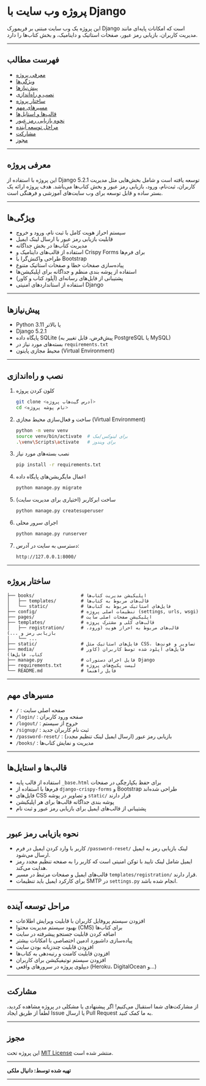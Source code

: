 
# پروژه وب سایت با Django

این پروژه یک وب سایت مبتنی بر فریمورک Django است که امکانات پایه‌ای مانند مدیریت کاربران، بازیابی رمز عبور، صفحات استاتیک و داینامیک، و بخش کتاب‌ها را دارد.

---

## فهرست مطالب

- [معرفی پروژه](#معرفی-پروژه)
- [ویژگی‌ها](#ویژگی‌ها)
- [پیش‌نیازها](#پیش‌نیازها)
- [نصب و راه‌اندازی](#نصب-و-راه‌اندازی)
- [ساختار پروژه](#ساختار-پروژه)
- [مسیرهای مهم](#مسیرهای-مهم)
- [قالب‌ها و استایل‌ها](#قالب‌ها-و-استایل‌ها)
- [نحوه بازیابی رمز عبور](#نحوه-بازیابی-رمز-عبور)
- [مراحل توسعه آینده](#مراحل-توسعه-آینده)
- [مشارکت](#مشارکت)
- [مجوز](#مجوز)

---

## معرفی پروژه

این پروژه با استفاده از Django 5.2.1 توسعه یافته است و شامل بخش‌هایی مثل مدیریت کاربران، ثبت‌نام، ورود، بازیابی رمز عبور و بخش کتاب‌ها می‌باشد. هدف پروژه ارائه یک بستر ساده و قابل توسعه برای وب سایت‌های آموزشی و فرهنگی است.

---

## ویژگی‌ها

- سیستم احراز هویت کامل با ثبت نام، ورود و خروج
- قابلیت بازیابی رمز عبور با ارسال لینک ایمیل
- مدیریت کتاب‌ها در بخش جداگانه
- استفاده از قالب‌های داینامیک و Crispy Forms برای فرم‌ها
- طراحی واکنش‌گرا با Bootstrap
- پیاده‌سازی صفحات خطا و صفحات استاتیک متنوع
- استفاده از پوشه بندی منظم و جداگانه برای اپلیکیشن‌ها
- پشتیبانی از فایل‌های رسانه‌ای (آپلود کتاب و کاور)
- استفاده از استانداردهای امنیتی Django

---

## پیش‌نیازها

- Python 3.11 یا بالاتر
- Django 5.2.1
- پایگاه داده SQLite (پیش‌فرض، قابل تغییر به PostgreSQL یا MySQL)
- بسته‌های مورد نیاز در `requirements.txt`
- محیط مجازی پایتون (Virtual Environment)

---

## نصب و راه‌اندازی

1. کلون کردن پروژه

   ```bash
   git clone <آدرس گیت‌هاب پروژه>
   cd <نام پوشه پروژه>
   ```

2. ساخت و فعال‌سازی محیط مجازی (Virtual Environment)

   ```bash
   python -m venv venv
   source venv/bin/activate  # برای لینوکس/مک
   .\venv\Scripts\activate   # برای ویندوز
   ```

3. نصب بسته‌های مورد نیاز

   ```bash
   pip install -r requirements.txt
   ```

4. اعمال مایگریشن‌های پایگاه داده

   ```bash
   python manage.py migrate
   ```

5. ساخت ابرکاربر (اختیاری برای مدیریت سایت)

   ```bash
   python manage.py createsuperuser
   ```

6. اجرای سرور محلی

   ```bash
   python manage.py runserver
   ```

7. دسترسی به سایت در آدرس:

   ```
   http://127.0.0.1:8000/
   ```

---

## ساختار پروژه

```
├── books/                 # اپلیکیشن مدیریت کتاب‌ها
│   ├── templates/         # قالب‌های مربوط به کتاب‌ها
│   └── static/            # فایل‌های استاتیک مربوط به کتاب‌ها
├── config/                # تنظیمات اصلی پروژه (settings, urls, wsgi)
├── pages/                 # اپلیکیشن صفحات اصلی سایت
├── templates/             # قالب‌های کلی و مشترک پروژه
│   ├── registration/      # قالب‌های مربوط به احراز هویت (ورود، بازیابی رمز و ...)
│   └── ...               
├── static/                # فایل‌های استاتیک مثل CSS، تصاویر و فونت‌ها
├── media/                 # فایل‌های آپلود شده توسط کاربران (کاور کتاب، فایل‌ها)
├── manage.py              # فایل اجرای دستورات Django
├── requirements.txt       # لیست پکیج‌های پروژه
└── README.md              # فایل راهنما
```

---

## مسیرهای مهم

- `/` : صفحه اصلی سایت
- `/login/` : صفحه ورود کاربران
- `/logout/` : خروج از سیستم
- `/signup/` : ثبت نام کاربران جدید
- `/password-reset/` : بازیابی رمز عبور (ارسال ایمیل لینک تنظیم مجدد)
- `/books/` : مدیریت و نمایش کتاب‌ها

---

## قالب‌ها و استایل‌ها

- استفاده از قالب پایه `_base.html` برای حفظ یکپارچگی در صفحات
- فرم‌ها با استفاده از `django-crispy-forms` و Bootstrap طراحی شده‌اند
- فایل‌های CSS و تصاویر در پوشه `static/` قرار دارند
- پوشه بندی جداگانه قالب‌ها برای هر اپلیکیشن
- پشتیبانی از قالب‌های ایمیل برای بازیابی رمز عبور و ثبت نام

---

## نحوه بازیابی رمز عبور

- کاربر با وارد کردن ایمیل در فرم `/password-reset/` لینک بازیابی رمز به ایمیل ارسال می‌شود.
- ایمیل شامل لینک تایید با توکن امنیتی است که کاربر را به صفحه تنظیم مجدد رمز هدایت می‌کند.
- قالب‌های ایمیل و صفحات مرتبط در مسیر `templates/registration/` قرار دارند.
- برای کارکرد ایمیل باید تنظیمات SMTP در `settings.py` انجام شده باشد.

---

## مراحل توسعه آینده

- افزودن سیستم پروفایل کاربران با قابلیت ویرایش اطلاعات
- بهبود سیستم مدیریت محتوا (CMS) برای کتاب‌ها
- اضافه کردن قابلیت جستجو پیشرفته در سایت
- پیاده‌سازی داشبورد ادمین اختصاصی با امکانات بیشتر
- افزودن قابلیت چندزبانه بودن سایت
- افزودن قابلیت کامنت و رتبه‌دهی به کتاب‌ها
- افزودن سیستم نوتیفیکیشن برای کاربران
- دیپلوی پروژه در سرورهای واقعی (Heroku، DigitalOcean و...)

---

## مشارکت

از مشارکت‌های شما استقبال می‌کنیم! اگر پیشنهادی یا مشکلی در پروژه مشاهده کردید، لطفاً از طریق ایجاد Issue یا ارسال Pull Request به ما کمک کنید.

---

## مجوز

این پروژه تحت [MIT License](https://opensource.org/licenses/MIT) منتشر شده است.

---

**تهیه شده توسط: دانیال ملکی**

---

